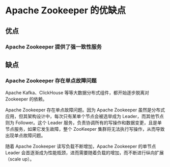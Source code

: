 # Apache Zookeeper 的优缺点



## 优点

### Apache Zookeeper 提供了强一致性服务



## 缺点


### Apache Zookeeper 存在单点故障问题


Apache Kafka、ClickHouse 等等大数据分布式组件，都开始逐步脱离对 Zookeeper 的依赖。

Apache Zookeeper 存在单点故障问题。因为 Apache Zookeeper 虽然是分布式应用，但其架构设计中，每次只有某单个节点会被选举成为 Leader，而其他节点则为 Follower。这个 Leader 服务，负责协调所有的写操作和数据变更，且是单节点服务，如果它发生故障，整个 ZooKeeper 集群将无法执行写操作，从而导致出现单点故障问题。

随着 Apache Zookeeper 读写负载不断增加，Apache Zookeeper 的单节点 Leader 会首逐渐成为性能瓶颈，进而需要随着负载的增加，而不断进行纵向扩展（scale up）。